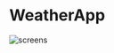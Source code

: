 # WeatherApp

![screens](https://user-images.githubusercontent.com/75883177/113443605-fb2bf080-93fa-11eb-9356-43ec6f9dbb0d.jpg)
